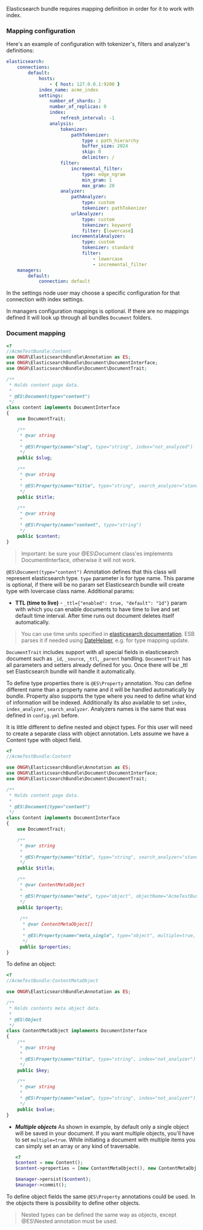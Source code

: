 Elasticsearch bundle requires mapping definition in order for it to work with index.

### Mapping configuration

Here's  an example of configuration with tokenizer's, filters and analyzer's definitions:

```yaml
elasticsearch:
    connections:
        default:
            hosts:
                - { host: 127.0.0.1:9200 }
            index_name: acme_index
            settings:
                number_of_shards: 2
                number_of_replicas: 0
                index:
                    refresh_interval: -1
                analysis:
                    tokenizer:
                        pathTokenizer:
                            type : path_hierarchy
                            buffer_size: 2024
                            skip: 0
                            delimiter: /
                    filter:
                        incremental_filter:
                            type: edge_ngram
                            min_gram: 1
                            max_gram: 20
                    analyzer:
                        pathAnalyzer:
                            type: custom
                            tokenizer: pathTokenizer
                        urlAnalyzer:
                            type: custom
                            tokenizer: keyword
                            filter: [lowercase]
                        incrementalAnalyzer:
                            type: custom
                            tokenizer: standard
                            filter:
                                - lowercase
                                - incremental_filter
    managers:
        default:
            connection: default
```

In the settings node user may choose a specific configuration for that connection with index settings.

In managers configuration mappings is optional. If there are no mappings defined it will look up through all bundles `Document` folders.


### Document mapping

```php
<?
//AcmeTestBundle:Content
use ONGR\ElasticsearchBundle\Annotation as ES;
use ONGR\ElasticsearchBundle\Document\DocumentInterface;
use ONGR\ElasticsearchBundle\Document\DocumentTrait;

/**
 * Holds content page data.
 *
 * @ES\Document(type="content")
 */
class content implements DocumentInterface
{
    use DocumentTrait;

    /**
     * @var string
     *
     * @ES\Property(name="slug", type="string", index="not_analyzed")
     */
    public $slug;

    /**
     * @var string
     *
     * @ES\Property(name="title", type="string", search_analyzer="standard")
     */
    public $title;

    /**
     * @var string
     *
     * @ES\Property(name="content", type="string")
     */
    public $content;
}
```

>Important: be sure your @ES\Document class'es implements DocumentInterface, otherwise it will not work.

`@ES\Document(type="content")` Annotation defines that this class will represent elasticsearch type.
`type` parameter is for type name. This parame is optional, if there will be no param set Elasticsearch bundle will create type with lovercase class name. Additional params: 
  * **TTL (time to live)** - `_ttl={"enabled": true, "default": "1d"}` param with which you can enable documents to   have time to live and set default time interval. After time runs out document deletes itself automatically.

> You can use time units specified in [elasticsearch documentation][es-time-units].
 ESB parses it if needed using [DateHelper][date-helper], e.g. for type mapping update.
 
`DocumentTrait` includes support with all special fields in elasticsearch document such as `_id`, `_source`, `_ttl`, `_parent` handling.
 `DocumentTrait` has all parameters and setters already defined for you. Once there will be _ttl set Elasticsearch bundle will handle it automatically.

 To define type properties there is `@ES\Property` annotation. You can define different name than a property name and it will be handled automatically by bundle.
 Property also supports the type where you need to define what kind of information will be indexed. Additionally its also available to set `index`, `index_analyzer`, `search_analyzer`.
 Analyzers names is the same that was defined in `config.yml` before.

 It is little different to define nested and object types. For this user will need to create a separate class with object annotation.
 Lets assume we have a Content type with object field.

 ```php
 <?
 //AcmeTestBundle:Content

 use ONGR\ElasticsearchBundle\Annotation as ES;
 use ONGR\ElasticsearchBundle\Document\DocumentInterface;
 use ONGR\ElasticsearchBundle\Document\DocumentTrait;

 /**
  * Holds content page data.
  *
  * @ES\Document(type="content")
  */
 class Content implements DocumentInterface
 {
     use DocumentTrait;

     /**
      * @var string
      *
      * @ES\Property(name="title", type="string", search_analyzer="standard")
      */
     public $title;

     /**
      * @var ContentMetaObject
      *
      * @ES\Property(name="meta", type="object", objectName="AcmeTestBundle:ContentMetaObject")
      */
     public $property;
     
      /**
       * @var ContentMetaObject[]
       *
       * @ES\Property(name="meta_single", type="object", multiple=true, objectName="AcmeTestBundle:ContentMetaObject")
       */
      public $properties;
 }
 ```

 To define an object:

  ```php
  <?
  //AcmeTestBundle:ContentMetaObject

  use ONGR\ElasticsearchBundle\Annotation as ES;

  /**
   * Holds contents meta object data.
   *
   * @ES\Object
   */
  class ContentMetaObject implements DocumentInterface
  {
      /**
       * @var string
       *
       * @ES\Property(name="title", type="string", index="not_analyzer")
       */
      public $key;

      /**
       * @var string
       *
       * @ES\Property(name="value", type="string", index="not_analyzer")
       */
      public $value;
  }
  ```
  
  * ***Multiple objects***
      As shown in example, by default only a single object will be saved in your document.
      If you want multiple objects, you'll have to set `multiple=true`.
      While initiating a document with multiple items you can simply set an array or any kind of traversable.
      
      ```php
      <?
      $content = new Content();
      $content->properties = [new ContentMetaObject(), new ContentMetaObject()];
      
      $manager->persist($content);
      $manager->commit();
      ```


To define object fields the same `@ES\Property` annotations could be used. In the objects there is possibility  to define other objects.

> Nested types can be defined the same way as objects, except @ES\Nested annotation must be used.


[es-time-units]:http://www.elasticsearch.org/guide/en/elasticsearch/reference/current/mapping-ttl-field.html#_default
[date-helper]:/Mapping/DateHelper.php
